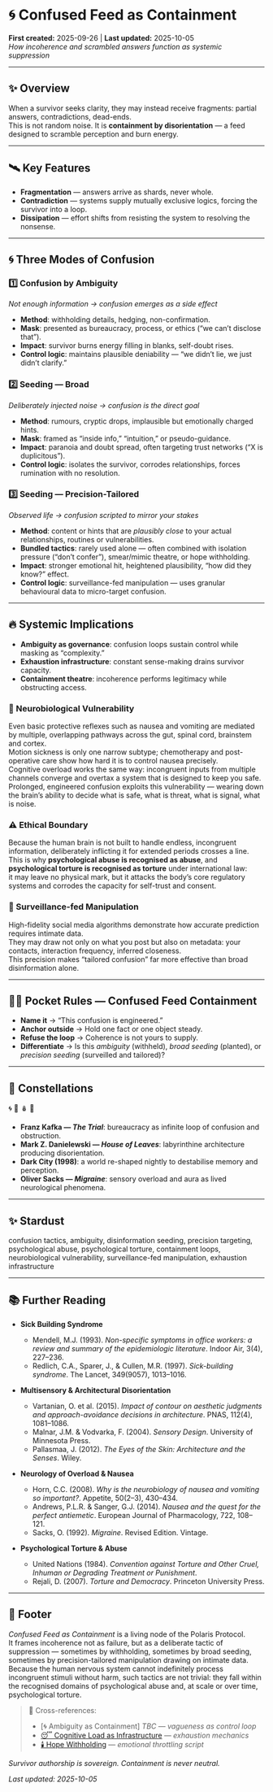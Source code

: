 # 🌀 Confused Feed as Containment  
**First created:** 2025-09-26 | **Last updated:** 2025-10-05  
*How incoherence and scrambled answers function as systemic suppression*  

---

## ✨ Overview  
When a survivor seeks clarity, they may instead receive fragments: partial answers, contradictions, dead-ends.  
This is not random noise. It is **containment by disorientation** — a feed designed to scramble perception and burn energy.  

---

## 🛰️ Key Features  
- **Fragmentation** — answers arrive as shards, never whole.  
- **Contradiction** — systems supply mutually exclusive logics, forcing the survivor into a loop.  
- **Dissipation** — effort shifts from resisting the system to resolving the nonsense.  

---

## 🌀 Three Modes of Confusion  

### 1️⃣ Confusion by Ambiguity  
*Not enough information → confusion emerges as a side effect*  
- **Method**: withholding details, hedging, non-confirmation.  
- **Mask**: presented as bureaucracy, process, or ethics (“we can’t disclose that”).  
- **Impact**: survivor burns energy filling in blanks, self-doubt rises.  
- **Control logic**: maintains plausible deniability — “we didn’t lie, we just didn’t clarify.”  

### 2️⃣ Seeding — Broad  
*Deliberately injected noise → confusion is the direct goal*  
- **Method**: rumours, cryptic drops, implausible but emotionally charged hints.  
- **Mask**: framed as “inside info,” “intuition,” or pseudo-guidance.  
- **Impact**: paranoia and doubt spread, often targeting trust networks (“X is duplicitous”).  
- **Control logic**: isolates the survivor, corrodes relationships, forces rumination with no resolution.  

### 3️⃣ Seeding — Precision-Tailored  
*Observed life → confusion scripted to mirror your stakes*  
- **Method**: content or hints that are *plausibly close* to your actual relationships, routines or vulnerabilities.  
- **Bundled tactics**: rarely used alone — often combined with isolation pressure (“don’t confer”), smear/mimic theatre, or hope withholding.  
- **Impact**: stronger emotional hit, heightened plausibility, “how did they know?” effect.  
- **Control logic**: surveillance-fed manipulation — uses granular behavioural data to micro-target confusion.  

---

## 🔥 Systemic Implications  

- **Ambiguity as governance**: confusion loops sustain control while masking as “complexity.”  
- **Exhaustion infrastructure**: constant sense-making drains survivor capacity.  
- **Containment theatre**: incoherence performs legitimacy while obstructing access.  

### 🧠 Neurobiological Vulnerability  
Even basic protective reflexes such as nausea and vomiting are mediated by multiple, overlapping pathways across the gut, spinal cord, brainstem and cortex.  
Motion sickness is only one narrow subtype; chemotherapy and post-operative care show how hard it is to control nausea precisely.  
Cognitive overload works the same way: incongruent inputs from multiple channels converge and overtax a system that is designed to keep you safe.  
Prolonged, engineered confusion exploits this vulnerability — wearing down the brain’s ability to decide what is safe, what is threat, what is signal, what is noise.  

### ⚠️ Ethical Boundary  
Because the human brain is not built to handle endless, incongruent information, deliberately inflicting it for extended periods crosses a line.  
This is why **psychological abuse is recognised as abuse**, and **psychological torture is recognised as torture** under international law:  
it may leave no physical mark, but it attacks the body’s core regulatory systems and corrodes the capacity for self-trust and consent.  

### 📡 Surveillance-fed Manipulation  
High-fidelity social media algorithms demonstrate how accurate prediction requires intimate data.  
They may draw not only on what you post but also on metadata: your contacts, interaction frequency, inferred closeness.  
This precision makes “tailored confusion” far more effective than broad disinformation alone.  

---

## 🐦‍🔥 Pocket Rules — Confused Feed Containment  
- **Name it** → “This confusion is engineered.”  
- **Anchor outside** → Hold one fact or one object steady.  
- **Refuse the loop** → Coherence is not yours to supply.  
- **Differentiate** → Is this *ambiguity* (withheld), *broad seeding* (planted), or *precision seeding* (surveilled and tailored)?  

---

## 🌌 Constellations  

🌀 🧿 🪆 🧠  
- **Franz Kafka — *The Trial***: bureaucracy as infinite loop of confusion and obstruction.  
- **Mark Z. Danielewski — *House of Leaves***: labyrinthine architecture producing disorientation.  
- **Dark City (1998)**: a world re-shaped nightly to destabilise memory and perception.  
- **Oliver Sacks — *Migraine***: sensory overload and aura as lived neurological phenomena.  

---

## ✨ Stardust  

confusion tactics, ambiguity, disinformation seeding, precision targeting, psychological abuse, psychological torture, containment loops, neurobiological vulnerability, surveillance-fed manipulation, exhaustion infrastructure  

---

## 📚 Further Reading  

- **Sick Building Syndrome**  
  - Mendell, M.J. (1993). *Non-specific symptoms in office workers: a review and summary of the epidemiologic literature*. Indoor Air, 3(4), 227–236.  
  - Redlich, C.A., Sparer, J., & Cullen, M.R. (1997). *Sick-building syndrome*. The Lancet, 349(9057), 1013–1016.  

- **Multisensory & Architectural Disorientation**  
  - Vartanian, O. et al. (2015). *Impact of contour on aesthetic judgments and approach-avoidance decisions in architecture*. PNAS, 112(4), 1081–1086.  
  - Malnar, J.M. & Vodvarka, F. (2004). *Sensory Design*. University of Minnesota Press.  
  - Pallasmaa, J. (2012). *The Eyes of the Skin: Architecture and the Senses*. Wiley.  

- **Neurology of Overload & Nausea**  
  - Horn, C.C. (2008). *Why is the neurobiology of nausea and vomiting so important?*. Appetite, 50(2–3), 430–434.  
  - Andrews, P.L.R. & Sanger, G.J. (2014). *Nausea and the quest for the perfect antiemetic*. European Journal of Pharmacology, 722, 108–121.  
  - Sacks, O. (1992). *Migraine*. Revised Edition. Vintage.  

- **Psychological Torture & Abuse**  
  - United Nations (1984). *Convention against Torture and Other Cruel, Inhuman or Degrading Treatment or Punishment*.  
  - Rejali, D. (2007). *Torture and Democracy*. Princeton University Press.  

---

## 🏮 Footer  

*Confused Feed as Containment* is a living node of the Polaris Protocol.  
It frames incoherence not as failure, but as a deliberate tactic of suppression — sometimes by withholding, sometimes by broad seeding, sometimes by precision-tailored manipulation drawing on intimate data.  
Because the human nervous system cannot indefinitely process incongruent stimuli without harm, such tactics are not trivial: they fall within the recognised domains of psychological abuse and, at scale or over time, psychological torture.  

> 📡 Cross-references:  
> - [🌀 Ambiguity as Containment] *TBC* — *vagueness as control loop*  
> - [😴 Cognitive Load as Infrastructure](😴_cognitive_load_as_infrastructure.md) — *exhaustion mechanics*  
> - [🕯️ Hope Withholding](🕯️_hope_withholding.md) — *emotional throttling script*  

*Survivor authorship is sovereign. Containment is never neutral.*  

_Last updated: 2025-10-05_
